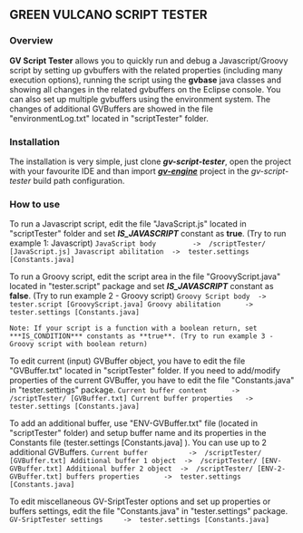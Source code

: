 ## GREEN VULCANO SCRIPT TESTER

### Overview

**GV Script Tester** allows you to quickly run and debug a Javascript/Groovy script by setting up gvbuffers with the related properties (including many execution options), running the script using the **gvbase** java classes and showing all changes in the related gvbuffers on the Eclipse console.
You can also set up multiple gvbuffers using the environment system. The changes of additional GVBuffers are showed in the file "environmentLog.txt" located in "scriptTester" folder.

### Installation

The installation is very simple, just clone ***gv-script-tester***, open the project with your favourite IDE and than import [***gv-engine***](https://github.com/green-vulcano/gv-engine) project in the *gv-script-tester* build path configuration.

### How to use

To run a Javascript script, edit the file "JavaScript.js" located in "scriptTester" folder and set ***IS_JAVASCRIPT*** constant as **true**. (Try to run example 1: Javascript)
    ```
    JavaScript body 	    ->	/scriptTester/ [JavaScript.js]
    Javascript abilitation  ->  tester.settings [Constants.java]
    ```

To run a Groovy script, edit the script area in the file "GroovyScript.java" located in "tester.script" package and set ***IS_JAVASCRIPT*** constant as **false**. (Try to run example 2 - Groovy script)
    ```
	Groovy Script body 	->  tester.script [GroovyScript.java]
	Groovy abilitation      ->  tester.settings [Constants.java]
    ```

    Note: If your script is a function with a boolean return, set ***IS_CONDITION*** constants as **true**. (Try to run example 3 - Groovy script with boolean return)

To edit current (input) GVBuffer object, you have to edit the file "GVBuffer.txt" located in "scriptTester" folder. If you need to add/modify properties of the current GVBuffer, you have to edit the file "Constants.java" in "tester.settings" package.
    ```
	Current buffer content		->  /scriptTester/ [GVBuffer.txt]
	Current buffer properties 	->  tester.settings [Constants.java]
    ```

To add an additional buffer, use "ENV-GVBuffer.txt" file (located in "scriptTester" folder) and setup buffer name and its properties in the Constants file (tester.settings [Constants.java] ). You can use up to 2 additional GVBuffers.
    ```
	Current buffer			->  /scriptTester/ [GVBuffer.txt]
	Additional buffer 1 object	->  /scriptTester/ [ENV-GVBuffer.txt]
	Additional buffer 2 object	->  /scriptTester/ [ENV-2-GVBuffer.txt]
	buffers properties		->  tester.settings [Constants.java]
    ```

To edit miscellaneous GV-SriptTester options and set up properties or buffers settings, edit the file "Constants.java" in "tester.settings" package.
    ```
	GV-SriptTester settings		->  tester.settings [Constants.java] 
	```

